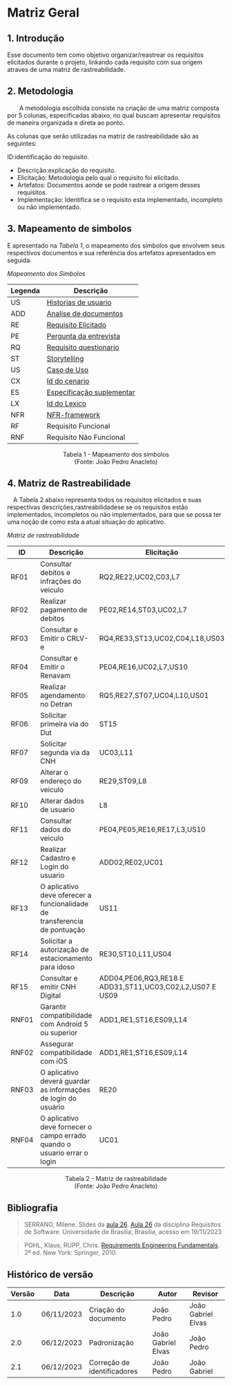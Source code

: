 # Matriz Geral

## 1. Introdução

Esse documento tem como objetivo organizar/reastrear os requisitos elicitados durante o projeto, linkando cada requisito com sua origem atraves de uma matriz de rastreabilidade.

## 2. Metodologia

  A metodologia escolhida consiste na criação de uma  matriz composta por 5 colunas, especificadas abaixo, no qual buscam apresentar requisitos de maneira organizada e direta ao ponto.

As colunas que serão utilizadas na matriz de rastreabilidade são as seguintes:

ID:identificação do requisito.

- Descrição:explicação do requisito.
- Elicitação: Metodologia pelo qual o requisito foi elicitado.
- Artefatos: Documentos aonde se pode rastrear a origem desses requisitos.
- Implementação: Identifica se o requisito esta implementado, incompleto ou não implementado.

## 3. Mapeamento de simbolos

E apresentado na *Tabela 1*, o mapeamento dos simbolos que envolvem seus respectivos documentos e sua referência dos artefatos apresentados em seguida.

*Mapeamento dos Simbolos*


| Legenda | Descrição                                                                                                                      |
| ------- | ------------------------------------------------------------------------------------------------------------------------------ |
| US      | [Historias de usuario](https://requisitos-de-software.github.io/2023.2-DETRAN/4_modelagem_agil/historias_de_usuarios/)         |
| ADD     | [ Analise de documentos](https://requisitos-de-software.github.io/2023.2-DETRAN/2_elicita%C3%A7%C3%A3o/analise_de_documentos/) |
| RE      | [ Requisito Elicitado](https://requisitos-de-software.github.io/2023.2-DETRAN/2_elicita%C3%A7%C3%A3o/requisitos_elicitados/)   |
| PE      | [Pergunta da entrevista](https://requisitos-de-software.github.io/2023.2-DETRAN/2_elicita%C3%A7%C3%A3o/entrevista/)            |
| RQ      | [Requisito questionario](https://requisitos-de-software.github.io/2023.2-DETRAN/2_elicita%C3%A7%C3%A3o/questionario/)          |
| ST      | [Storytelling](https://requisitos-de-software.github.io/2023.2-DETRAN/2_elicita%C3%A7%C3%A3o/storytelling/)                    |
| US      | [Caso de Uso](https://requisitos-de-software.github.io/2023.2-DETRAN/3_modelagem/casos_de_uso/)                                |
| CX      | [Id do cenario](https://requisitos-de-software.github.io/2023.2-DETRAN/3_modelagem/cenarios/)                                  |
| ES      | [Especificação suplementar](https://requisitos-de-software.github.io/2023.2-DETRAN/3_modelagem/especificacao_suplementar/)     |
| LX      | [Id do Lexico](https://requisitos-de-software.github.io/2023.2-DETRAN/3_modelagem/lexico/)                                     |
| NFR     | [NFR-framework](https://requisitos-de-software.github.io/2023.2-DETRAN/4_modelagem_agil/NFR/)                                  |
| RF      | Requisito Funcional                                                                                                            |
| RNF     | Requisito Não Funcional                                                                                                        |

<p align="center">
Tabela 1 - Mapeamento dos simbolos<br>
(Fonte: João Pedro Anacleto)
</p>

## 4. Matriz de Rastreabilidade

 A Tabela 2 abaixo representa todos os requisitos elicitados e suas respectivas descrições,rastreabilidadese se os requisitos estão implementados, incompletos ou não implementados, para que se possa ter uma noção de como esta a atual situação do aplicativo.

*Matriz de rastreabilidade*

| ID    | Descrição                                                                 | Elicitação                                               | Artefatos                                                                                                                                                                                                                                                                                                                                                                                                                                                                                                                                                                                                                                                                                                                                                                                                                                                                                                                                                                       | Implementação |
| ----- | ------------------------------------------------------------------------- | -------------------------------------------------------- | ------------------------------------------------------------------------------------------------------------------------------------------------------------------------------------------------------------------------------------------------------------------------------------------------------------------------------------------------------------------------------------------------------------------------------------------------------------------------------------------------------------------------------------------------------------------------------------------------------------------------------------------------------------------------------------------------------------------------------------------------------------------------------------------------------------------------------------------------------------------------------------------------------------------------------------------------------------------------------- | ------------- |
| RF01  | Consultar debitos e infrações do veiculo                                  | RQ2,RE22,UC02,C03,L7                                     | [Questionario](https://requisitos-de-software.github.io/2023.2-DETRAN/2_elicita%C3%A7%C3%A3o/questionario/),[RequisitosElicitados](https://requisitos-de-software.github.io/2023.2-DETRAN/2_elicita%C3%A7%C3%A3o/requisitos_elicitados/),[UseCase](https://requisitos-de-software.github.io/2023.2-DETRAN/3_modelagem/casos_de_uso/),[Cenarios](https://requisitos-de-software.github.io/2023.2-DETRAN/3_modelagem/cenarios/),[Lexicos](https://requisitos-de-software.github.io/2023.2-DETRAN/3_modelagem/lexico/)                                                                                                                                                                                                                                                                                                                                                                                                                                                             | Implementado  |
| RF02  | Realizar pagamento de debitos                                             | PE02,RE14,ST03,UC02,L7                                   | [Entrevista](https://requisitos-de-software.github.io/2023.2-DETRAN/2_elicita%C3%A7%C3%A3o/entrevista/),[RequisitosElicitados](https://requisitos-de-software.github.io/2023.2-DETRAN/2_elicita%C3%A7%C3%A3o/requisitos_elicitados/),[Storytelling](https://requisitos-de-software.github.io/2023.2-DETRAN/2_elicita%C3%A7%C3%A3o/storytelling/),[UseCase](https://requisitos-de-software.github.io/2023.2-DETRAN/3_modelagem/casos_de_uso/),[Lexicos](https://requisitos-de-software.github.io/2023.2-DETRAN/3_modelagem/lexico/)                                                                                                                                                                                                                                                                                                                                                                                                                                              | Implementado  |
| RF03  | Consultar e Emitir o CRLV-e                                               | RQ4,RE33,ST13,UC02,C04,L18,US03                          | [Questionario](https://requisitos-de-software.github.io/2023.2-DETRAN/2_elicita%C3%A7%C3%A3o/questionario/),[RequisitosElicitados](https://requisitos-de-software.github.io/2023.2-DETRAN/2_elicita%C3%A7%C3%A3o/requisitos_elicitados/),[Storytelling](https://requisitos-de-software.github.io/2023.2-DETRAN/2_elicita%C3%A7%C3%A3o/storytelling/),[UseCase](https://requisitos-de-software.github.io/2023.2-DETRAN/3_modelagem/casos_de_uso/),[Cenarios](https://requisitos-de-software.github.io/2023.2-DETRAN/3_modelagem/cenarios/),[Lexicos](https://requisitos-de-software.github.io/2023.2-DETRAN/3_modelagem/lexico/),[UserStories](https://requisitos-de-software.github.io/2023.2-DETRAN/4_modelagem_agil/historias_de_usuarios/)                                                                                                                                                                                                                                   | Implementado  |
| RF04  | Consultar e Emitir o Renavam                                              | PE04,RE16,UC02,L7,US10                                   | [Entrevista](https://requisitos-de-software.github.io/2023.2-DETRAN/2_elicita%C3%A7%C3%A3o/entrevista/),[RequisitosElicitados](https://requisitos-de-software.github.io/2023.2-DETRAN/2_elicita%C3%A7%C3%A3o/requisitos_elicitados/),[UseCase](https://requisitos-de-software.github.io/2023.2-DETRAN/3_modelagem/casos_de_uso/),[Lexicos](https://requisitos-de-software.github.io/2023.2-DETRAN/3_modelagem/lexico/),[UserStories](https://requisitos-de-software.github.io/2023.2-DETRAN/4_modelagem_agil/historias_de_usuarios/)                                                                                                                                                                                                                                                                                                                                                                                                                                            | Implementado  |
| RF05  | Realizar agendamento no Detran                                            | RQ5,RE27,ST07,UC04,L10,US01                              | [Questionario](https://requisitos-de-software.github.io/2023.2-DETRAN/2_elicita%C3%A7%C3%A3o/questionario/),[RequisitosElicitados](https://requisitos-de-software.github.io/2023.2-DETRAN/2_elicita%C3%A7%C3%A3o/requisitos_elicitados/),[Storytelling](https://requisitos-de-software.github.io/2023.2-DETRAN/2_elicita%C3%A7%C3%A3o/storytelling/),[UseCase](https://requisitos-de-software.github.io/2023.2-DETRAN/3_modelagem/casos_de_uso/),[Lexicos](https://requisitos-de-software.github.io/2023.2-DETRAN/3_modelagem/lexico/),[UserStories](https://requisitos-de-software.github.io/2023.2-DETRAN/4_modelagem_agil/historias_de_usuarios/)                                                                                                                                                                                                                                                                                                                            | Implementado  |
| RF06  | Solicitar primeira via do Dut                                             | ST15                                                     | [Storytelling](https://requisitos-de-software.github.io/2023.2-DETRAN/2_elicita%C3%A7%C3%A3o/storytelling/)                                                                                                                                                                                                                                                                                                                                                                                                                                                                                                                                                                                                                                                                                                                                                                                                                                                                     | Implementado  |
| RF07  | Solicitar segunda via da CNH                                              | UC03,L11                                                 | [UseCase](https://requisitos-de-software.github.io/2023.2-DETRAN/3_modelagem/casos_de_uso/),[Lexicos](https://requisitos-de-software.github.io/2023.2-DETRAN/3_modelagem/lexico/)                                                                                                                                                                                                                                                                                                                                                                                                                                                                                                                                                                                                                                                                                                                                                                                               | Implementado  |
| RF09  | Alterar o endereço do veiculo                                             | RE29,ST09,L8                                             | [RequisitosElicitados](https://requisitos-de-software.github.io/2023.2-DETRAN/2_elicita%C3%A7%C3%A3o/requisitos_elicitados/),[Storytelling](https://requisitos-de-software.github.io/2023.2-DETRAN/2_elicita%C3%A7%C3%A3o/storytelling/),[Lexicos](https://requisitos-de-software.github.io/2023.2-DETRAN/3_modelagem/lexico/)                                                                                                                                                                                                                                                                                                                                                                                                                                                                                                                                                                                                                                                  | Implementado  |
| RF10  | Alterar dados de usuario                                                  | L8                                                       | [Lexicos](https://requisitos-de-software.github.io/2023.2-DETRAN/3_modelagem/lexico/)                                                                                                                                                                                                                                                                                                                                                                                                                                                                                                                                                                                                                                                                                                                                                                                                                                                                                           | Implementado  |
| RF11  | Consultar dados do veiculo                                                | PE04,PE05,RE16,RE17,L3,US10                              | [Entrevista](https://requisitos-de-software.github.io/2023.2-DETRAN/2_elicita%C3%A7%C3%A3o/entrevista/),[RequisitosElicitados](https://requisitos-de-software.github.io/2023.2-DETRAN/2_elicita%C3%A7%C3%A3o/requisitos_elicitados/),[Lexicos](https://requisitos-de-software.github.io/2023.2-DETRAN/3_modelagem/lexico/),[UserStories](https://requisitos-de-software.github.io/2023.2-DETRAN/4_modelagem_agil/historias_de_usuarios/)                                                                                                                                                                                                                                                                                                                                                                                                                                                                                                                                        | Implementado  |
| RF12  | Realizar Cadastro e Login do usuario                                      | ADD02,RE02,UC01                                          | [AnaliseDocumentos](https://requisitos-de-software.github.io/2023.2-DETRAN/2_elicita%C3%A7%C3%A3o/analise_de_documentos/),[RequisitosElicitados](https://requisitos-de-software.github.io/2023.2-DETRAN/2_elicita%C3%A7%C3%A3o/requisitos_elicitados/),[UseCase](https://requisitos-de-software.github.io/2023.2-DETRAN/3_modelagem/casos_de_uso/)                                                                                                                                                                                                                                                                                                                                                                                                                                                                                                                                                                                                                              | Implementado  |
| RF13  | O aplicativo deve oferecer a funcionalidade de transferencia de pontuação | US11                                                     | [UserStories](https://requisitos-de-software.github.io/2023.2-DETRAN/4_modelagem_agil/historias_de_usuarios/)                                                                                                                                                                                                                                                                                                                                                                                                                                                                                                                                                                                                                                                                                                                                                                                                                                                                   | incompleto    |
| RF14  | Solicitar a autorização de estacionamento para idoso                      | RE30,ST10,L11,US04                                       | [RequisitosElicitados](https://requisitos-de-software.github.io/2023.2-DETRAN/2_elicita%C3%A7%C3%A3o/requisitos_elicitados/),[Storytelling](https://requisitos-de-software.github.io/2023.2-DETRAN/2_elicita%C3%A7%C3%A3o/storytelling/),[Lexicos](https://requisitos-de-software.github.io/2023.2-DETRAN/3_modelagem/lexico/),[UserStories](https://requisitos-de-software.github.io/2023.2-DETRAN/4_modelagem_agil/historias_de_usuarios/)                                                                                                                                                                                                                                                                                                                                                                                                                                                                                                                                    | Implementado  |
| RF15  | Consultar e emitir CNH Digital                                            | ADD04,PE06,RQ3,RE18 E ADD31,ST11,UC03,C02,L2,US07 E US09 | [AnaliseDocumentos](https://requisitos-de-software.github.io/2023.2-DETRAN/2_elicita%C3%A7%C3%A3o/analise_de_documentos/),[Entrevista](https://requisitos-de-software.github.io/2023.2-DETRAN/2_elicita%C3%A7%C3%A3o/entrevista/),[Questionario](https://requisitos-de-software.github.io/2023.2-DETRAN/2_elicita%C3%A7%C3%A3o/questionario/),[RequisitosElicitados](https://requisitos-de-software.github.io/2023.2-DETRAN/2_elicita%C3%A7%C3%A3o/requisitos_elicitados/),[Storytelling](https://requisitos-de-software.github.io/2023.2-DETRAN/2_elicita%C3%A7%C3%A3o/storytelling/),[UseCase](https://requisitos-de-software.github.io/2023.2-DETRAN/3_modelagem/casos_de_uso/),[Cenarios](https://requisitos-de-software.github.io/2023.2-DETRAN/3_modelagem/cenarios/),[Lexicos](https://requisitos-de-software.github.io/2023.2-DETRAN/3_modelagem/lexico/),[UserStories](https://requisitos-de-software.github.io/2023.2-DETRAN/4_modelagem_agil/historias_de_usuarios/) | Implementado  |
| RNF01 | Garantir compatibilidade com Android 5 ou superior                        | ADD1,RE1,ST16,ES09,L14                                   | [AnaliseDocumentos](https://requisitos-de-software.github.io/2023.2-DETRAN/2_elicita%C3%A7%C3%A3o/analise_de_documentos/),[RequisitosElicitados](https://requisitos-de-software.github.io/2023.2-DETRAN/2_elicita%C3%A7%C3%A3o/requisitos_elicitados/),[Storytelling](https://requisitos-de-software.github.io/2023.2-DETRAN/2_elicita%C3%A7%C3%A3o/storytelling/),[EspecificacaoSuplementar](https://requisitos-de-software.github.io/2023.2-DETRAN/3_modelagem/especificacao_suplementar/),[Lexicos](https://requisitos-de-software.github.io/2023.2-DETRAN/3_modelagem/lexico/)                                                                                                                                                                                                                                                                                                                                                                                              | Implementado  |
| RNF02 | Assegurar compatibilidade com iOS                                         | ADD1,RE1,ST16,ES09,L14                                   | [AnaliseDocumentos](https://requisitos-de-software.github.io/2023.2-DETRAN/2_elicita%C3%A7%C3%A3o/analise_de_documentos/),[RequisitosElicitados](https://requisitos-de-software.github.io/2023.2-DETRAN/2_elicita%C3%A7%C3%A3o/requisitos_elicitados/),[Storytelling](https://requisitos-de-software.github.io/2023.2-DETRAN/2_elicita%C3%A7%C3%A3o/storytelling/),[EspecificacaoSuplementar](https://requisitos-de-software.github.io/2023.2-DETRAN/3_modelagem/especificacao_suplementar/),[Lexicos](https://requisitos-de-software.github.io/2023.2-DETRAN/3_modelagem/lexico/)                                                                                                                                                                                                                                                                                                                                                                                              | Implementado  |
| RNF03 | O aplicativo deverá guardar as informações de login do usuário            | RE20                                                     | [RequisitosElicitados](https://requisitos-de-software.github.io/2023.2-DETRAN/2_elicita%C3%A7%C3%A3o/requisitos_elicitados/)                                                                                                                                                                                                                                                                                                                                                                                                                                                                                                                                                                                                                                                                                                                                                                                                                                                    | Implementado  |
| RNF04 | O aplicativo deve fornecer o campo errado quando o usuario errar o login  | UC01                                                     | [UseCase](https://requisitos-de-software.github.io/2023.2-DETRAN/3_modelagem/casos_de_uso/)                                                                                                                                                                                                                                                                                                                                                                                                                                                                                                                                                                                                                                                                                                                                                                                                                                                                                     | Implementado  |


<p align="center">
Tabela 2 - Matriz de rastreabilidade<br>
(Fonte: João Pedro Anacleto)
</p>


## Bibliografia

> SERRANO, Milene. Slides da [aula 26](https://aprender3.unb.br/pluginfile.php/2692879/mod_resource/content/1/Requisitos%20-%20Aula%20026.pdf). [Aula 26](https://aprender3.unb.br/pluginfile.php/2692879/mod_resource/content/1/Requisitos%20-%20Aula%20026.pdf) da disciplina Requisitos de Software. Universidade de Brasília, Brasília, acesso em 19/11/2023

> POHL, Klaus; RUPP, Chris. [Requirements Engineering Fundamentals](https://aprender3.unb.br/pluginfile.php/2692881/mod_resource/content/2/Rastreabilidade.pdf). 2ª ed. New York: Springer, 2010.


## Histórico de versão

| Versão | Data       | Descrição                   | Autor              | Revisor            |
| ------ | ---------- | --------------------------- | ------------------ | ------------------ |
| 1.0    | 06/11/2023 | Criação do documento        | João Pedro         | João Gabriel Elvas |
| 2.0    | 06/12/2023 | Padronização                | João Gabriel Elvas | João Pedro         |
| 2.1    | 06/12/2023 | Correção de identificadores | João Pedro         | João Gabriel       |
